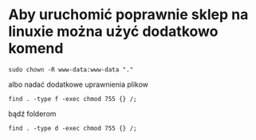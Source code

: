 # Aby uruchomić poprawnie sklep na linuxie można użyć dodatkowo komend
```shell
sudo chown -R www-data:www-data "."
```

albo nadać dodatkowe uprawnienia plikow
```shell
find . -type f -exec chmod 755 {} /;
```

bądź folderom
```shell
find . -type d -exec chmod 755 {} /;
```
